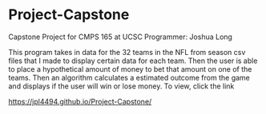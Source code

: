 # Project-Capstone
Capstone Project for CMPS 165 at UCSC
Programmer: Joshua Long

This program takes in data for the 32 teams in the NFL from season csv files that I made to display certain data for each team. Then the 
user is able to place a hypothetical amount of money to bet that amount on one of the teams. Then an algorithm calculates a estimated 
outcome from the game and displays if the user will win or lose money.
To view, click the link
   
https://jpl4494.github.io/Project-Capstone/
